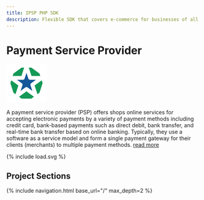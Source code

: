 ```yaml
---
title: IPSP PHP SDK
description: Flexible SDK that covers e-commerce for businesses of all types and support popular CMS modules for fast integration in existing infrastructure.   
---
```

# Payment Service Provider

<img src="/assets/images/brand.png" alt="Logo" class="image-left">

A payment service provider (PSP) offers shops online services for accepting electronic payments by 
a variety of payment methods including credit card, bank-based payments such as direct debit, bank 
transfer, and real-time bank transfer based on online banking. Typically, they use a software as a service 
model and form a single payment gateway for their clients (merchants) to multiple payment methods.
[read more](https://en.wikipedia.org/wiki/Payment_service_provider)

<div class="widget user" control="signup">
    <div class="panel">
        <div class="loader">
            {% include load.svg %}
        </div>
    </div>
    <a href="javascript:void(0)" class="button user">
        <i class="fa fa-user"></i>
    </a>
</div>

## Project Sections

<nav class="cards section">
{% include navigation.html base_url="/" max_depth=2 %}
</nav>



